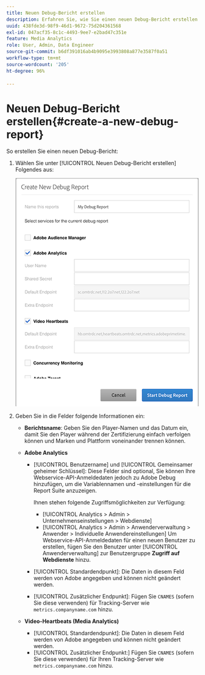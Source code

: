 ```yaml
---
title: Neuen Debug-Bericht erstellen
description: Erfahren Sie, wie Sie einen neuen Debug-Bericht erstellen.
uuid: 438fde3d-98f9-46d1-9672-75d204361568
exl-id: 047acf35-8c1c-4493-9ee7-e2bad47c351e
feature: Media Analytics
role: User, Admin, Data Engineer
source-git-commit: b6df391016ab4b9095e3993808a877e3587f0a51
workflow-type: tm+mt
source-wordcount: '205'
ht-degree: 96%

---
```


# Neuen Debug-Bericht erstellen{#create-a-new-debug-report}

So erstellen Sie einen neuen Debug-Bericht:

1. Wählen Sie unter [!UICONTROL Neuen Debug-Bericht erstellen] Folgendes aus:

   ![](assets/create-new-debug-report.png)

1. Geben Sie in die Felder folgende Informationen ein:

   * **Berichtsname**: Geben Sie den Player-Namen und das Datum ein, damit Sie den Player während der Zertifizierung einfach verfolgen können und Marken und Plattform voneinander trennen können.
   * **Adobe Analytics**

      * [!UICONTROL Benutzername] und [!UICONTROL Gemeinsamer geheimer Schlüssel]: Diese Felder sind optional, Sie können Ihre Webservice-API-Anmeldedaten jedoch zu Adobe Debug hinzufügen, um die Variablennamen und -einstellungen für die Report Suite anzuzeigen.

         Ihnen stehen folgende Zugriffsmöglichkeiten zur Verfügung:

         * [!UICONTROL Analytics > Admin > Unternehmenseinstellungen > Webdienste]
         * [!UICONTROL Analytics > Admin > Anwenderverwaltung > Anwender > Individuelle Anwendereinstellungen] Um Webservice-API-Anmeldedaten für einen neuen Benutzer zu erstellen, fügen Sie den Benutzer unter [!UICONTROL Anwenderverwaltung] zur Benutzergruppe **Zugriff auf Webdienste** hinzu.
      * [!UICONTROL Standardendpunkt]: Die Daten in diesem Feld werden von Adobe angegeben und können nicht geändert werden.
      * [!UICONTROL Zusätzlicher Endpunkt]: Fügen Sie `CNAMES` (sofern Sie diese verwenden) für Tracking-Server wie `metrics.companyname.com` hinzu.
   * **Video-Heartbeats (Media Analytics)**

      * [!UICONTROL Standardendpunkt]: Die Daten in diesem Feld werden von Adobe angegeben und können nicht geändert werden.
      * [!UICONTROL Zusätzlicher Endpunkt:] Fügen Sie `CNAMES` (sofern Sie diese verwenden) für Ihren Tracking-Server wie `metrics.companyname.com` hinzu.
